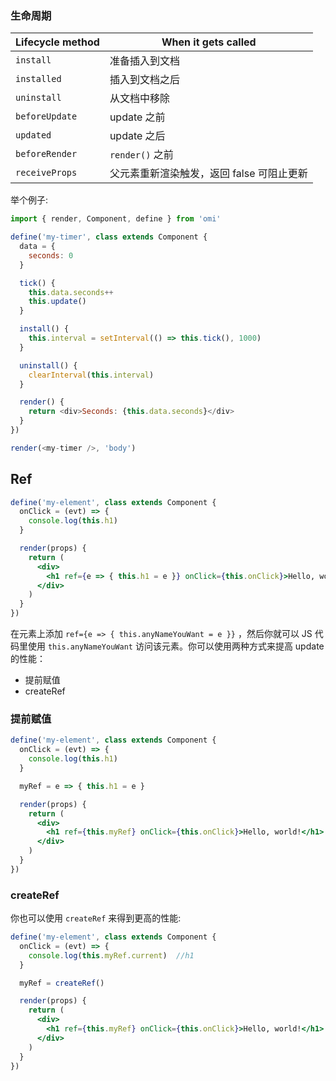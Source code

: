 
### 生命周期

| Lifecycle method | When it gets called                          |
| ---------------- | -------------------------------------------- |
| `install`        | 准备插入到文档 |
| `installed`      | 插入到文档之后 |
| `uninstall`      | 从文档中移除                 |
| `beforeUpdate`   |  update 之前                          |
| `updated`        |  update 之后                       |
| `beforeRender`   |  `render()` 之前                         |
| `receiveProps`   | 父元素重新渲染触发，返回 false 可阻止更新       |

举个例子:

```js
import { render, Component, define } from 'omi'

define('my-timer', class extends Component {
  data = {
    seconds: 0
  }

  tick() {
    this.data.seconds++
    this.update()
  }

  install() {
    this.interval = setInterval(() => this.tick(), 1000)
  }

  uninstall() {
    clearInterval(this.interval)
  }

  render() {
    return <div>Seconds: {this.data.seconds}</div>
  }
})

render(<my-timer />, 'body')
```

## Ref

```jsx
define('my-element', class extends Component {
  onClick = (evt) => {
    console.log(this.h1)
  }

  render(props) {
    return (
      <div>
        <h1 ref={e => { this.h1 = e }} onClick={this.onClick}>Hello, world!</h1>
      </div>
    )
  }
})
```

在元素上添加 `ref={e => { this.anyNameYouWant = e }}` ，然后你就可以 JS 代码里使用 `this.anyNameYouWant` 访问该元素。你可以使用两种方式来提高 update 的性能：

* 提前赋值
* createRef

### 提前赋值

```jsx
define('my-element', class extends Component {
  onClick = (evt) => {
    console.log(this.h1)
  }

  myRef = e => { this.h1 = e }

  render(props) {
    return (
      <div>
        <h1 ref={this.myRef} onClick={this.onClick}>Hello, world!</h1>
      </div>
    )
  }
})
```

### createRef

你也可以使用 `createRef` 来得到更高的性能:

```jsx
define('my-element', class extends Component {
  onClick = (evt) => {
    console.log(this.myRef.current)  //h1
  }

  myRef = createRef()

  render(props) {
    return (
      <div>
        <h1 ref={this.myRef} onClick={this.onClick}>Hello, world!</h1>
      </div>
    )
  }
})
```
